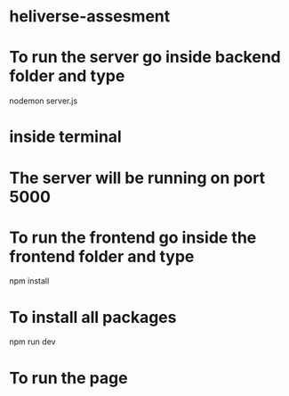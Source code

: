 # heliverse-assesment
# To run the server go inside backend folder and type 
nodemon server.js
# inside terminal
# The server will be running on port 5000

# To run the frontend go inside the frontend folder and type 
npm install
# To install all packages
npm run dev
# To run the page
